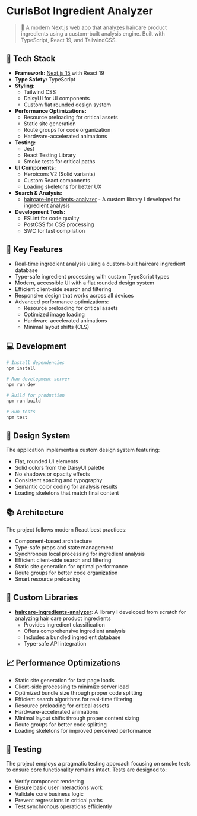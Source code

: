# CurlsBot Ingredient Analyzer

> 🧪 A modern Next.js web app that analyzes haircare product ingredients using a custom-built analysis engine. Built with TypeScript, React 19, and TailwindCSS.


## 🚀 Tech Stack

- **Framework:** [Next.js 15](https://nextjs.org/) with React 19
- **Type Safety:** TypeScript
- **Styling:**
  - Tailwind CSS
  - DaisyUI for UI components
  - Custom flat rounded design system
- **Performance Optimizations:**
  - Resource preloading for critical assets
  - Static site generation
  - Route groups for code organization
  - Hardware-accelerated animations
- **Testing:**
  - Jest
  - React Testing Library
  - Smoke tests for critical paths
- **UI Components:**
  - Heroicons V2 (Solid variants)
  - Custom React components
  - Loading skeletons for better UX
- **Search & Analysis:**
  - [haircare-ingredients-analyzer](https://github.com/melissamcewen/curlsbotAPI) - A custom library I developed for ingredient analysis
- **Development Tools:**
  - ESLint for code quality
  - PostCSS for CSS processing
  - SWC for fast compilation

## 🌟 Key Features

- Real-time ingredient analysis using a custom-built haircare ingredient database
- Type-safe ingredient processing with custom TypeScript types
- Modern, accessible UI with a flat rounded design system
- Efficient client-side search and filtering
- Responsive design that works across all devices
- Advanced performance optimizations:
  - Resource preloading for critical assets
  - Optimized image loading
  - Hardware-accelerated animations
  - Minimal layout shifts (CLS)

## 💻 Development

```bash
# Install dependencies
npm install

# Run development server
npm run dev

# Build for production
npm run build

# Run tests
npm test
```

## 🎨 Design System

The application implements a custom design system featuring:
- Flat, rounded UI elements
- Solid colors from the DaisyUI palette
- No shadows or opacity effects
- Consistent spacing and typography
- Semantic color coding for analysis results
- Loading skeletons that match final content

## 📚 Architecture

The project follows modern React best practices:
- Component-based architecture
- Type-safe props and state management
- Synchronous local processing for ingredient analysis
- Efficient client-side search and filtering
- Static site generation for optimal performance
- Route groups for better code organization
- Smart resource preloading

## 🔧 Custom Libraries

- **[haircare-ingredients-analyzer](https://github.com/melissamcewen/curlsbotAPI)**: A library I developed from scratch for analyzing hair care product ingredients
  - Provides ingredient classification
  - Offers comprehensive ingredient analysis
  - Includes a bundled ingredient database
  - Type-safe API integration

## 📈 Performance Optimizations

- Static site generation for fast page loads
- Client-side processing to minimize server load
- Optimized bundle size through proper code splitting
- Efficient search algorithms for real-time filtering
- Resource preloading for critical assets
- Hardware-accelerated animations
- Minimal layout shifts through proper content sizing
- Route groups for better code splitting
- Loading skeletons for improved perceived performance

## 🧪 Testing

The project employs a pragmatic testing approach focusing on smoke tests to ensure core functionality remains intact. Tests are designed to:
- Verify component rendering
- Ensure basic user interactions work
- Validate core business logic
- Prevent regressions in critical paths
- Test synchronous operations efficiently
